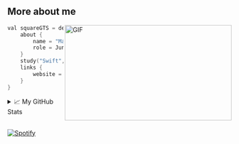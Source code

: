 ## More about me

<img align="right" alt="GIF" src="https://github.com/abhisheknaiidu/abhisheknaiidu/blob/master/code.gif?raw=true" width="375" height="215" />

```swift
val squareGTS = developer {
    about {
        name = "Maxim Bekmetov"
        role = Junior_IOS_Developer
    }
    study("Swift", "SOLID", "MVC", "JSON API", "CocoaPods")
    links {
        website = "github.com/squareGTS"
    }
}
```

<details>
<summary>📈 My GitHub Stats</summary>

<p align="center"> <img src="https://github-readme-stats.vercel.app/api?username=squareGTS&show_icons=true&theme=gotham" alt="squareGTS" />

</details>
      
&nbsp; <br>  [![Spotify](https://novatorem.squaregts.vercel.app/api/spotify)](https://open.spotify.com/user/12125645050)
